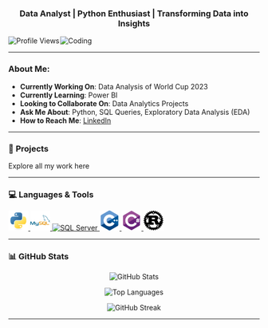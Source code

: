 


<h3 align="center">Data Analyst | Python Enthusiast | Transforming Data into Insights</h3>

<img align="right" alt="Coding" width="400" src="https://media.tenor.com/rePDfDWO3XoAAAAd/hacking.gif">

<p align="left"> <img src="https://komarev.com/ghpvc/?username=sheezaalam&label=Profile%20views&color=0e75b6&style=flat" alt="Profile Views" /> </p>

---

###  About Me:
-  **Currently Working On**: Data Analysis of World Cup 2023  
-  **Currently Learning**: Power BI  
-  **Looking to Collaborate On**: Data Analytics Projects  
- **Ask Me About**: Python, SQL Queries, Exploratory Data Analysis (EDA)  
-  **How to Reach Me**: [LinkedIn](https://www.linkedin.com/in/shiza-alam-khan-2b4313258/)  


---

### 📂 **Projects**  
Explore all my work here

---



### 💻 **Languages & Tools**  
<p align="left">  
  <a href="https://www.python.org" target="_blank" rel="noreferrer"> <img src="https://raw.githubusercontent.com/devicons/devicon/master/icons/python/python-original.svg" alt="Python" width="40" height="40"/> </a>  
  <a href="https://www.mysql.com/" target="_blank" rel="noreferrer"> <img src="https://raw.githubusercontent.com/devicons/devicon/master/icons/mysql/mysql-original-wordmark.svg" alt="MySQL" width="40" height="40"/> </a>  
  <a href="https://www.microsoft.com/en-us/sql-server" target="_blank" rel="noreferrer"> <img src="https://www.svgrepo.com/show/303229/microsoft-sql-server-logo.svg" alt="SQL Server" width="40" height="40"/> </a>  
  <a href="https://www.w3schools.com/cpp/" target="_blank" rel="noreferrer"> <img src="https://raw.githubusercontent.com/devicons/devicon/master/icons/cplusplus/cplusplus-original.svg" alt="C++" width="40" height="40"/> </a>  
  <a href="https://www.w3schools.com/cs/" target="_blank" rel="noreferrer"> <img src="https://raw.githubusercontent.com/devicons/devicon/master/icons/csharp/csharp-original.svg" alt="C#" width="40" height="40"/> </a>  
  <a href="https://www.rust-lang.org" target="_blank" rel="noreferrer"> <img src="https://raw.githubusercontent.com/devicons/devicon/master/icons/rust/rust-plain.svg" alt="Rust" width="40" height="40"/> </a>  
</p>

---

### 📊 **GitHub Stats**
<p align="center">
  <img src="https://github-readme-stats.vercel.app/api?username=sheezaalam&show_icons=true&locale=en" alt="GitHub Stats" />
</p>
<p align="center">
  <img src="https://github-readme-stats.vercel.app/api/top-langs?username=sheezaalam&show_icons=true&locale=en&layout=compact" alt="Top Languages" />
</p>
<p align="center">
  <img src="https://github-readme-streak-stats.herokuapp.com/?user=sheezaalam&" alt="GitHub Streak" />
</p>

---
